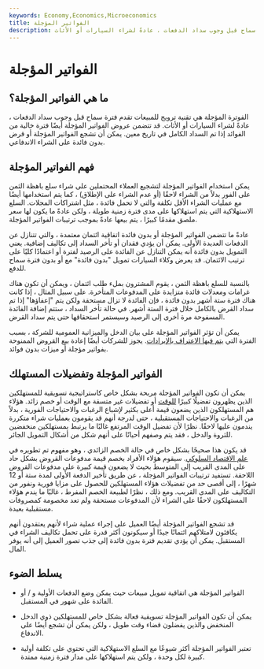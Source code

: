 ```yaml
---
keywords: Economy,Economics,Microeconomics
title: الفواتير المؤجلة
description: الفوترة المؤجلة هي تقنية ترويج للمبيعات تقدم فترة سماح قبل وجوب سداد الدفعات ، عادةً لشراء السيارات أو الأثاث.
---
```


# الفواتير المؤجلة
## ما هي الفواتير المؤجلة؟

الفوترة المؤجلة هي تقنية ترويج للمبيعات تقدم فترة سماح قبل وجوب سداد الدفعات ، عادةً لشراء السيارات أو الأثاث. قد تتضمن عروض الفواتير المؤجلة أيضًا فترة خالية من الفوائد إذا تم السداد الكامل في تاريخ معين. يمكن أن تشجع الفواتير المؤجلة أو قرض بدون فائدة على الشراء الاندفاعي.

## فهم الفواتير المؤجلة

يمكن استخدام الفواتير المؤجلة لتشجيع العملاء المحتملين على شراء سلع باهظة الثمن على الفور بدلاً من الشراء لاحقًا (أو عدم الشراء على الإطلاق) ، كما يتم استخدامها أيضًا مع عمليات الشراء الأقل تكلفة والتي لا تحمل فائدة ، مثل اشتراكات المجلات. السلع الاستهلاكية التي يتم استهلاكها على مدى فترة زمنية طويلة ، ولكن عادةً ما يكون لها سعر ملصق مقدمًا كبيرًا ، يتم بيعها عادةً بموجب ترتيبات الفواتير المؤجلة.

عادةً ما تتضمن الفواتير المؤجلة أو بدون فائدة اتفاقية ائتمان معتمدة ، والتي تتنازل عن الدفعات العديدة الأولى. يمكن أن يؤدي فقدان أو تأخر السداد إلى تكاليف إضافية. يعني التمويل بدون فائدة أنه يمكن التنازل عن الفائدة على الرصيد لفترة أو اعتمادًا كليًا على ترتيب الائتمان. قد يعرض وكلاء السيارات تمويل "بدون فائدة" مع أو بدون فترة سماح للدفع.

بالنسبة للسلع باهظة الثمن ، يقوم المشترون بملء طلب ائتمان ، ويمكن أن تكون هناك غرامات ومعدلات فائدة متزايدة على المدفوعات المتأخرة. على سبيل المثال ، إذا كانت هناك فترة ستة أشهر بدون فائدة ، فإن الفائدة لا تزال مستحقة ولكن يتم "إعفاؤها" إذا تم سداد القرض بالكامل خلال فترة الستة أشهر. في حالة تأخر السداد ، ستتم إضافة الفائدة المسفوحة مرة أخرى إلى الرصيد وسيستمر استحقاقها حتى يتم سداد القرض.

يمكن أن تؤثر الفواتير المؤجلة على بيان الدخل والميزانية العمومية للشركة ، بسبب الفترة التي [يتم فيها الاعتراف بالإيرادات](/unearnedrevenue). يجوز للشركات أيضًا إعادة بيع القروض الممنوحة بفواتير مؤجلة أو ميزات بدون فوائد.

## الفواتير المؤجلة وتفضيلات المستهلك

يمكن أن تكون الفواتير المؤجلة مربحة بشكل خاص كاستراتيجية تسويقية للمستهلكين الذين يظهرون تفضيلًا كبيرًا [للوقت](/time-preference-theory-of-interest) أو تفضيلات غير متسقة مع الوقت أو خصم زائد. هؤلاء هم المستهلكون الذين يضعون قيمة أعلى بكثير لإشباع الرغبات والاحتياجات الفورية ، بدلاً من الرغبات والاحتياجات المستقبلية ، حتى لدرجة أنهم قد يقومون بعمليات شراء متكررة يندمون عليها لاحقًا. نظرًا لأن تفضيل الوقت المرتفع غالبًا ما يرتبط بمستهلكين منخفضين للثروة والدخل ، فقد يتم وصفهم أحيانًا على أنهم شكل من أشكال التمويل الجائر.

قد يكون هذا صحيحًا بشكل خاص في حالة الخصم الزائدي ، وهو مفهوم تم تطويره في [علم الاقتصاد السلوكي](/behavioraleconomics). سيقوم هؤلاء الأفراد بخصم قيمة مدفوعات القروض بشكل حاد على المدى القريب إلى المتوسط بحيث لا يضعون قيمة كبيرة على مدفوعات القروض اللاحقة. تستفيد ترتيبات الفواتير المؤجلة ، عن طريق تأخير الدفعة الأولى لمدة ستة أو 12 شهرًا ، إلى أقصى حد من تفضيلات هؤلاء المستهلكين للحصول على مزايا فورية ونفور من التكاليف على المدى القريب. ومع ذلك ، نظرًا لطبيعة الخصم المفرط ، غالبًا ما يندم هؤلاء المستهلكون لاحقًا على الشراء لأن المدفوعات مستحقة ولم تعد مخصومة كمصروفات مستقبلية بعيدة.

قد تشجع الفواتير المؤجلة أيضًا العميل على إجراء عملية شراء لأنهم يعتقدون أنهم يكافئون لامتلاكهم ائتمانًا جيدًا أو سيكونون أكثر قدرة على تحمل تكاليف الشراء في المستقبل. يمكن أن يؤدي تقديم فترة بدون فائدة إلى جذب تصور العميل إلى أنه يوفر المال.

## يسلط الضوء

- الفواتير المؤجلة هي اتفاقية تمويل مبيعات حيث يمكن وضع الدفعات الأولية و / أو الفائدة على شهور في المستقبل.

- يمكن أن تكون الفواتير المؤجلة تسويقية فعالة بشكل خاص للمستهلكين ذوي الدخل المنخفض والذين يفضلون قضاء وقت طويل ، ولكن يمكن أن تشجع أيضًا على الاندفاع.

- تعتبر الفواتير المؤجلة أكثر شيوعًا مع السلع الاستهلاكية التي تحتوي على تكلفة أولية كبيرة لكل وحدة ، ولكن يتم استهلاكها على مدار فترة زمنية ممتدة.

